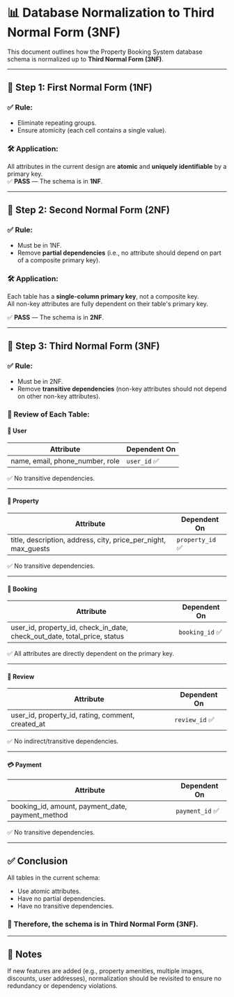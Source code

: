 # 📊 Database Normalization to Third Normal Form (3NF)

This document outlines how the Property Booking System database schema is normalized up to **Third Normal Form (3NF)**.

---

## 🔁 Step 1: First Normal Form (1NF)

### ✅ Rule:
- Eliminate repeating groups.
- Ensure atomicity (each cell contains a single value).

### 🛠️ Application:
All attributes in the current design are **atomic** and **uniquely identifiable** by a primary key.  
✅ **PASS** — The schema is in **1NF**.

---

## 🔁 Step 2: Second Normal Form (2NF)

### ✅ Rule:
- Must be in 1NF.
- Remove **partial dependencies** (i.e., no attribute should depend on part of a composite primary key).

### 🛠️ Application:
Each table has a **single-column primary key**, not a composite key.  
All non-key attributes are fully dependent on their table's primary key.

✅ **PASS** — The schema is in **2NF**.

---

## 🔁 Step 3: Third Normal Form (3NF)

### ✅ Rule:
- Must be in 2NF.
- Remove **transitive dependencies** (non-key attributes should not depend on other non-key attributes).

### 🔎 Review of Each Table:

#### 🧑 User
| Attribute       | Dependent On   |
|----------------|----------------|
| name, email, phone_number, role | `user_id` ✅ |

✅ No transitive dependencies.

---

#### 🏡 Property
| Attribute       | Dependent On   |
|----------------|----------------|
| title, description, address, city, price_per_night, max_guests | `property_id` ✅ |

✅ No transitive dependencies.

---

#### 📅 Booking
| Attribute       | Dependent On   |
|----------------|----------------|
| user_id, property_id, check_in_date, check_out_date, total_price, status | `booking_id` ✅ |

✅ All attributes are directly dependent on the primary key.

---

#### 💬 Review
| Attribute       | Dependent On   |
|----------------|----------------|
| user_id, property_id, rating, comment, created_at | `review_id` ✅ |

✅ No indirect/transitive dependencies.

---

#### 💳 Payment
| Attribute       | Dependent On   |
|----------------|----------------|
| booking_id, amount, payment_date, payment_method | `payment_id` ✅ |

✅ No transitive dependencies.

---

## ✅ Conclusion

All tables in the current schema:
- Use atomic attributes.
- Have no partial dependencies.
- Have no transitive dependencies.

### 🎉 Therefore, the schema is in **Third Normal Form (3NF)**.

---

## 📝 Notes

If new features are added (e.g., property amenities, multiple images, discounts, user addresses), normalization should be revisited to ensure no redundancy or dependency violations.
